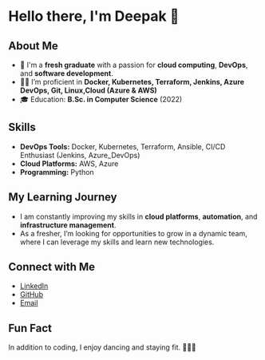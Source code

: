 # Hello there, I'm Deepak 👋

## About Me
- 🌱  I'm a **fresh graduate** with a passion for **cloud computing**, **DevOps**, and **software development**. 
- 👨‍💻 I’m proficient in **Docker, Kubernetes, Terraform, Jenkins, Azure DevOps, Git, Linux,Cloud (Azure & AWS)** 
- 🎓 Education: **B.Sc. in Computer Science** (2022)

## Skills
- **DevOps Tools:** Docker, Kubernetes, Terraform, Ansible, CI/CD Enthusiast (Jenkins, Azure_DevOps)
- **Cloud Platforms:** AWS, Azure
- **Programming:** Python

 ## My Learning Journey
  - I am constantly improving my skills in **cloud platforms**, **automation**, and **infrastructure management**.
  - As a fresher, I’m looking for opportunities to grow in a dynamic team, where I can leverage my skills and learn new technologies.

## Connect with Me

- [LinkedIn](https://www.linkedin.com/in/deepakvakkaladevopsmulticloud/)
- [GitHub](https://github.com/DeepakVakkalaDevOpsMutliCloud?tab=repositories)
- [Email](mailto:vakkaladeepak145@gmail.com)

## Fun Fact
In addition to coding, I enjoy dancing and staying fit. 🚶‍♂️💃
